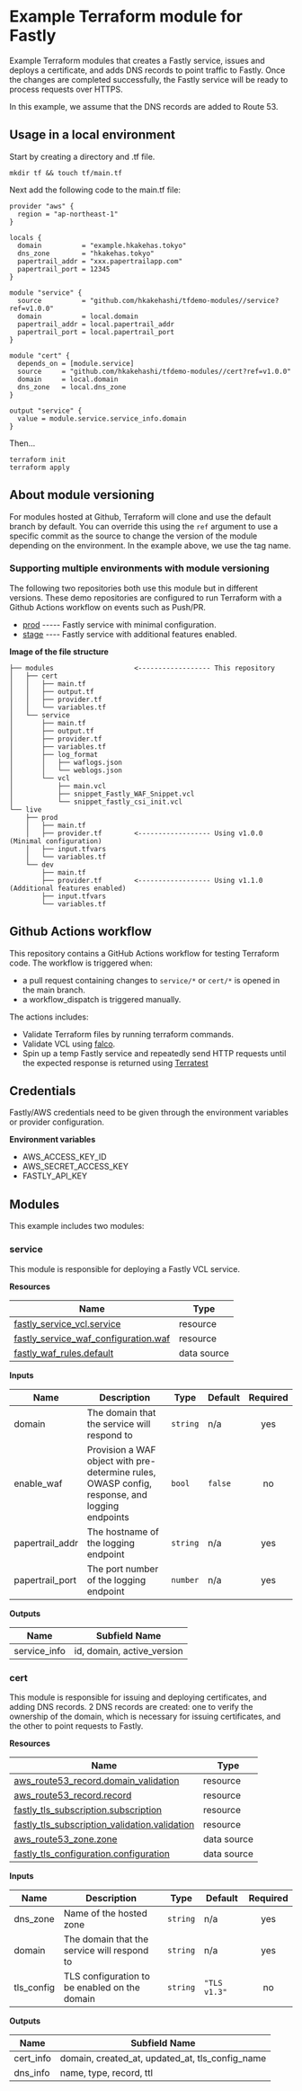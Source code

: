 # Example Terraform module for Fastly

Example Terraform modules that creates a Fastly service, issues and deploys a certificate, and adds DNS records to point traffic to Fastly. Once the changes are completed successfully, the Fastly service will be ready to process requests over HTTPS.

In this example, we assume that the DNS records are added to Route 53.

## Usage in a local environment

Start by creating a directory and .tf file.

```
mkdir tf && touch tf/main.tf
```

Next add the following code to the main.tf file:

```hcl
provider "aws" {
  region = "ap-northeast-1"
}

locals {
  domain          = "example.hkakehas.tokyo"
  dns_zone        = "hkakehas.tokyo"
  papertrail_addr = "xxx.papertrailapp.com"
  papertrail_port = 12345
}

module "service" {
  source          = "github.com/hkakehashi/tfdemo-modules//service?ref=v1.0.0"
  domain          = local.domain
  papertrail_addr = local.papertrail_addr
  papertrail_port = local.papertrail_port
}

module "cert" {
  depends_on = [module.service]
  source     = "github.com/hkakehashi/tfdemo-modules//cert?ref=v1.0.0"
  domain     = local.domain
  dns_zone   = local.dns_zone
}

output "service" {
  value = module.service.service_info.domain
}
```

Then...

```
terraform init
terraform apply
```

## About module versioning

For modules hosted at Github, Terraform will clone and use the default branch by default. You can override this using the `ref` argument to use a specific commit as the source to change the version of the module depending on the environment. In the example above, we use the tag name.

### Supporting multiple environments with module versioning

The following two repositories both use this module but in different versions. These demo repositories are configured to run Terraform with a Github Actions workflow on events such as Push/PR.

- [prod](https://github.com/hkakehashi/tfdemo-live/prod) ----- Fastly service with minimal configuration.
- [stage](https://github.com/hkakehashi/tfdemo-live/stage) ---- Fastly service with additional features enabled.

**Image of the file structure**

```
├── modules                    <------------------ This repository
│   ├── cert
│   │   ├── main.tf
│   │   ├── output.tf
│   │   ├── provider.tf
│   │   └── variables.tf
│   └── service
│       ├── main.tf
│       ├── output.tf
│       ├── provider.tf
│       ├── variables.tf
│       ├── log_format
│       │   ├── waflogs.json
│       │   └── weblogs.json
│       └── vcl
│           ├── main.vcl
│           ├── snippet_Fastly_WAF_Snippet.vcl
│           └── snippet_fastly_csi_init.vcl
└── live
    ├── prod
    │   ├── main.tf
    │   ├── provider.tf        <------------------ Using v1.0.0 (Minimal configuration)
    │   ├── input.tfvars
    │   └── variables.tf
    └── dev
        ├── main.tf
        ├── provider.tf        <------------------ Using v1.1.0 (Additional features enabled)
        ├── input.tfvars
        └── variables.tf
```

## Github Actions workflow

This repository contains a GitHub Actions workflow for testing Terraform code. The workflow is triggered when:

- a pull request containing changes to `service/*` or `cert/*` is opened in the main branch.
- a workflow_dispatch is triggered manually.

The actions includes:

- Validate Terraform files by running terraform commands.
- Validate VCL using [falco](https://github.com/ysugimoto/falco).
- Spin up a temp Fastly service and repeatedly send HTTP requests until the expected response is returned using [Terratest](https://github.com/gruntwork-io/terratest)

## Credentials

Fastly/AWS credentials need to be given through the environment variables or provider configuration.

**Environment variables**

- AWS_ACCESS_KEY_ID
- AWS_SECRET_ACCESS_KEY
- FASTLY_API_KEY

## Modules

This example includes two modules:

### service

This module is responsible for deploying a Fastly VCL service.

**Resources**

| Name                                                                                                                                          | Type        |
| --------------------------------------------------------------------------------------------------------------------------------------------- | ----------- |
| [fastly_service_vcl.service](https://registry.terraform.io/providers/fastly/fastly/latest/docs/resources/service_vcl)                         | resource    |
| [fastly_service_waf_configuration.waf](https://registry.terraform.io/providers/fastly/fastly/latest/docs/resources/service_waf_configuration) | resource    |
| [fastly_waf_rules.default](https://registry.terraform.io/providers/fastly/fastly/latest/docs/data-sources/waf_rules)                          | data source |

**Inputs**

| Name            | Description                                                                                    | Type     | Default | Required |
| --------------- | ---------------------------------------------------------------------------------------------- | -------- | ------- | :------: |
| domain          | The domain that the service will respond to                                                    | `string` | n/a     |   yes    |
| enable_waf      | Provision a WAF object with pre-determine rules, OWASP config, response, and logging endpoints | `bool`   | `false` |    no    |
| papertrail_addr | The hostname of the logging endpoint                                                           | `string` | n/a     |   yes    |
| papertrail_port | The port number of the logging endpoint                                                        | `number` | n/a     |   yes    |

**Outputs**

| Name         | Subfield Name              |
| ------------ | -------------------------- |
| service_info | id, domain, active_version |

### cert

This module is responsible for issuing and deploying certificates, and adding DNS records. 2 DNS records are created: one to verify the ownership of the domain, which is necessary for issuing certificates, and the other to point requests to Fastly.

**Resources**

| Name                                                                                                                                                     | Type        |
| -------------------------------------------------------------------------------------------------------------------------------------------------------- | ----------- |
| [aws_route53_record.domain_validation](https://registry.terraform.io/providers/hashicorp/aws/latest/docs/resources/route53_record)                       | resource    |
| [aws_route53_record.record](https://registry.terraform.io/providers/hashicorp/aws/latest/docs/resources/route53_record)                                  | resource    |
| [fastly_tls_subscription.subscription](https://registry.terraform.io/providers/fastly/fastly/latest/docs/resources/tls_subscription)                     | resource    |
| [fastly_tls_subscription_validation.validation](https://registry.terraform.io/providers/fastly/fastly/latest/docs/resources/tls_subscription_validation) | resource    |
| [aws_route53_zone.zone](https://registry.terraform.io/providers/hashicorp/aws/latest/docs/data-sources/route53_zone)                                     | data source |
| [fastly_tls_configuration.configuration](https://registry.terraform.io/providers/fastly/fastly/latest/docs/data-sources/tls_configuration)               | data source |

**Inputs**

| Name       | Description                                   | Type     | Default      | Required |
| ---------- | --------------------------------------------- | -------- | ------------ | :------: |
| dns_zone   | Name of the hosted zone                       | `string` | n/a          |   yes    |
| domain     | The domain that the service will respond to   | `string` | n/a          |   yes    |
| tls_config | TLS configuration to be enabled on the domain | `string` | `"TLS v1.3"` |    no    |

**Outputs**

| Name      | Subfield Name                                   |
| --------- | ----------------------------------------------- |
| cert_info | domain, created_at, updated_at, tls_config_name |
| dns_info  | name, type, record, ttl                         |
